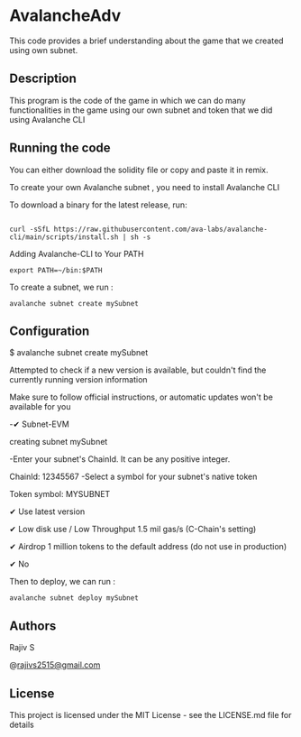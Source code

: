 # AvalancheAdv

This code provides a brief understanding about the game that we created using own subnet.

## Description

 This program is the code of the game in which we can do many functionalities in the game using our own subnet and token that we did using Avalanche CLI
 
 ## Running the code
 
 You can either download the solidity file or copy and paste it in remix.
 
To create your own Avalanche subnet , you need to install Avalanche CLI 

To download a binary for the latest release, run:

```shell

curl -sSfL https://raw.githubusercontent.com/ava-labs/avalanche-cli/main/scripts/install.sh | sh -s

```

Adding Avalanche-CLI to Your PATH

```shell
export PATH=~/bin:$PATH
```

To create a subnet, we run :

```shell
avalanche subnet create mySubnet
```

## Configuration

$ avalanche subnet create mySubnet


Attempted to check if a new version is available, but couldn't find the currently running version information


Make sure to follow official instructions, or automatic updates won't be available for you


-✔ Subnet-EVM


creating subnet mySubnet


-Enter your subnet's ChainId. It can be any positive integer.


ChainId: 12345567
-Select a symbol for your subnet's native token


Token symbol: MYSUBNET


✔ Use latest version


✔ Low disk use    / Low Throughput    1.5 mil gas/s (C-Chain's setting)


✔ Airdrop 1 million tokens to the default address (do not use in production)


✔ No

Then to deploy, we can run :

```shell
avalanche subnet deploy mySubnet
```
 
 ## Authors
 
 Rajiv S
 
 @rajivs2515@gmail.com
 
 ## License
 
 This project is licensed under the MIT License - see the LICENSE.md file for details
 
 
